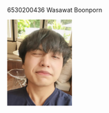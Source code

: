 6530200436 Wasawat Boonporn 
<p align="left">
<img src="IMG_20240621_131036_477.jpg" width="150" height="200" />
